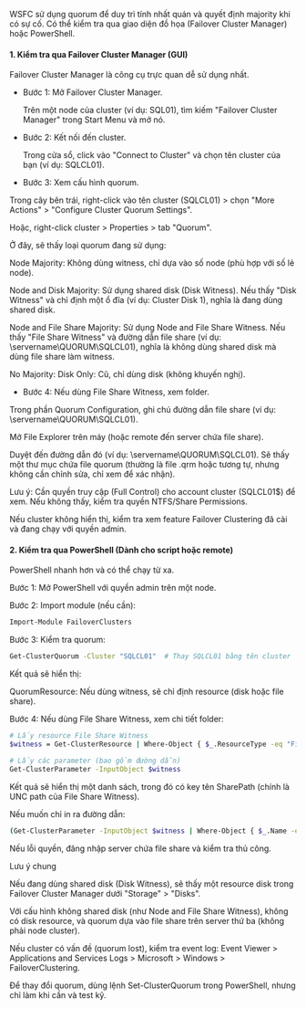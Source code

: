 WSFC sử dụng quorum để duy trì tính nhất quán và quyết định majority khi có sự cố. Có thể kiểm tra qua giao diện đồ họa (Failover Cluster Manager) hoặc PowerShell.

#### 1. Kiểm tra qua Failover Cluster Manager (GUI)

Failover Cluster Manager là công cụ trực quan dễ sử dụng nhất.

- Bước 1: Mở Failover Cluster Manager.

    Trên một node của cluster (ví dụ: SQL01), tìm kiếm "Failover Cluster Manager" trong Start Menu và mở nó.

- Bước 2: Kết nối đến cluster.

    Trong cửa sổ, click vào "Connect to Cluster" và chọn tên cluster của bạn (ví dụ: SQLCL01).

- Bước 3: Xem cấu hình quorum.

Trong cây bên trái, right-click vào tên cluster (SQLCL01) > chọn "More Actions" > "Configure Cluster Quorum Settings".

Hoặc, right-click cluster > Properties > tab "Quorum".

Ở đây, sẽ thấy loại quorum đang sử dụng:

Node Majority: Không dùng witness, chỉ dựa vào số node (phù hợp với số lẻ node).

Node and Disk Majority: Sử dụng shared disk (Disk Witness). Nếu thấy "Disk Witness" và chỉ định một ổ đĩa (ví dụ: Cluster Disk 1), nghĩa là đang dùng shared disk.

Node and File Share Majority: Sử dụng Node and File Share Witness. Nếu thấy "File Share Witness" và đường dẫn file share (ví dụ: \servername\QUORUM\SQLCL01), nghĩa là không dùng shared disk mà dùng file share làm witness.

No Majority: Disk Only: Cũ, chỉ dùng disk (không khuyến nghị).

- Bước 4: Nếu dùng File Share Witness, xem folder.

Trong phần Quorum Configuration, ghi chú đường dẫn file share (ví dụ: \servername\QUORUM\SQLCL01).

Mở File Explorer trên máy (hoặc remote đến server chứa file share).

Duyệt đến đường dẫn đó (ví dụ: \servername\QUORUM\SQLCL01). Sẽ thấy một thư mục chứa file quorum (thường là file .qrm hoặc tương tự, nhưng không cần chỉnh sửa, chỉ xem để xác nhận).

Lưu ý: Cần quyền truy cập (Full Control) cho account cluster (SQLCL01$) để xem. Nếu không thấy, kiểm tra quyền NTFS/Share Permissions.

Nếu cluster không hiển thị, kiểm tra xem feature Failover Clustering đã cài và đang chạy với quyền admin.

#### 2. Kiểm tra qua PowerShell (Dành cho script hoặc remote)

PowerShell nhanh hơn và có thể chạy từ xa.

Bước 1: Mở PowerShell với quyền admin trên một node.

Bước 2: Import module (nếu cần):

```bash
Import-Module FailoverClusters
```

Bước 3: Kiểm tra quorum:

```bash
Get-ClusterQuorum -Cluster "SQLCL01"  # Thay SQLCL01 bằng tên cluster
```

Kết quả sẽ hiển thị:

QuorumResource: Nếu dùng witness, sẽ chỉ định resource (disk hoặc file share).

Bước 4: Nếu dùng File Share Witness, xem chi tiết folder:

```bash
# Lấy resource File Share Witness
$witness = Get-ClusterResource | Where-Object { $_.ResourceType -eq "File Share Witness" }

# Lấy các parameter (bao gồm đường dẫn)
Get-ClusterParameter -InputObject $witness

```
Kết quả sẽ hiển thị một danh sách, trong đó có key tên SharePath (chính là UNC path của File Share Witness).

Nếu muốn chỉ in ra đường dẫn:

```bash
(Get-ClusterParameter -InputObject $witness | Where-Object { $_.Name -eq "SharePath" }).Value

```

Nếu lỗi quyền, đăng nhập server chứa file share và kiểm tra thủ công.

Lưu ý chung

Nếu đang dùng shared disk (Disk Witness), sẽ thấy một resource disk trong Failover Cluster Manager dưới "Storage" > "Disks".

Với cấu hình không shared disk (như Node and File Share Witness), không có disk resource, và quorum dựa vào file share trên server thứ ba (không phải node cluster).

Nếu cluster có vấn đề (quorum lost), kiểm tra event log: Event Viewer > Applications and Services Logs > Microsoft > Windows > FailoverClustering.

Để thay đổi quorum, dùng lệnh Set-ClusterQuorum trong PowerShell, nhưng chỉ làm khi cần và test kỹ.